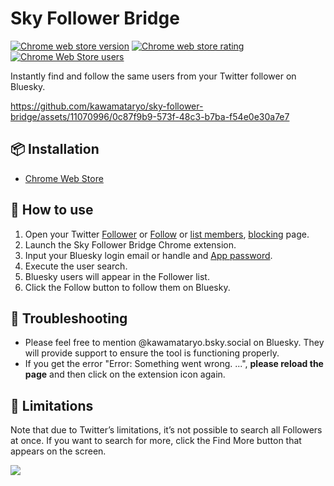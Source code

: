 # Sky Follower Bridge
<a href="https://chrome.google.com/webstore/detail/sky-follower-bridge/behhbpbpmailcnfbjagknjngnfdojpko"><img alt="Chrome web store version" src="https://img.shields.io/chrome-web-store/v/behhbpbpmailcnfbjagknjngnfdojpko.svg"></a>
<a href="https://chrome.google.com/webstore/detail/sky-follower-bridge/behhbpbpmailcnfbjagknjngnfdojpko"><img alt="Chrome web store rating" src="https://img.shields.io/chrome-web-store/stars/behhbpbpmailcnfbjagknjngnfdojpko.svg"></a>
<a href="https://chrome.google.com/webstore/detail/sky-follower-bridge/behhbpbpmailcnfbjagknjngnfdojpko"><img alt="Chrome Web Store users" src="https://img.shields.io/chrome-web-store/users/behhbpbpmailcnfbjagknjngnfdojpko"></a>


Instantly find and follow the same users from your Twitter follower on Bluesky.

https://github.com/kawamataryo/sky-follower-bridge/assets/11070996/0c87f9b9-573f-48c3-b7ba-f54e0e30a7e7


## 📦 Installation
- [Chrome Web Store](https://chrome.google.com/webstore/detail/sky-follower-bridge/behhbpbpmailcnfbjagknjngnfdojpko)

## 🚀 How to use
1.	Open your Twitter [Follower](https://twitter.com/following) or [Follow](https://twitter.com/followers) or [list members](), [blocking](https://twitter.com/settings/blocked/all) page.
2.	Launch the Sky Follower Bridge Chrome extension.
3.	Input your Bluesky login email or handle and [App password](https://bsky.app/settings/app-passwords).
4.	Execute the user search.
5.	Bluesky users will appear in the Follower list.
6.	Click the Follow button to follow them on Bluesky.

## 🔧 Troubleshooting
- Please feel free to mention @kawamataryo.bsky.social on Bluesky. They will provide support to ensure the tool is functioning properly.
- If you get the error "Error: Something went wrong. ...", **please reload the page** and then click on the extension icon again.

## 🚨 Limitations
Note that due to Twitter’s limitations, it’s not possible to search all Followers at once. If you want to search for more, click the Find More button that appears on the screen.

![](https://github.com/kawamataryo/sky-follower-bridge/assets/11070996/98759f94-9d24-4ddc-bf7f-9ea94f577ede)

